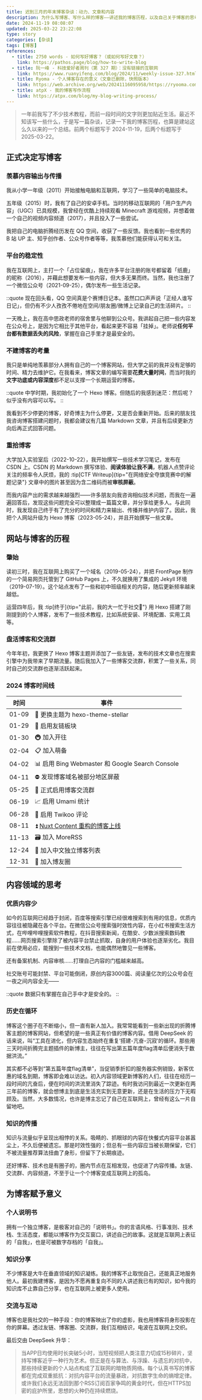 ```yaml
---
title: 迟到三月的年末博客杂谈：动力、文章和内容
description: 为什么写博客、写什么样的博客——讲述我的博客历程，以及自己关于博客的思考。
date: 2024-11-19 08:08:07
updated: 2025-03-22 23:22:08
type: story
categories: [杂谈]
tags: [博客]
references:
  - title: 2750 words - 如何写好博客？（或如何写好文章？）
    link: https://pathos.page/blog/how-to-write-blog
  - title: 阮一峰 - 科技爱好者周刊（第 327 期）：没有链接的互联网
    link: https://www.ruanyifeng.com/blog/2024/11/weekly-issue-327.html
  - title: Ryoma - 个人博客存在的意义（文章已删除，快照版本）
    link: https://web.archive.org/web/20241116095958/https://ryooma.com/blog/why-start-personal-blogging/
  - title: atpX - 我的博客写作流程
    link: https://atpx.com/blog/my-blog-writing-process/
---
```


> 一年前我写了不少技术教程，而前一段时间的文字则更加贴近生活。最近不知该写一些什么，于是写一篇杂谈，记录一下我的博客历程，也算是建站这么久以来的一个总结。前两个标题写于 2024-11-19，后两个标题写于 2025-03-22。

## 正式决定写博客

### 羡慕内容输出与传播

我从小学一年级（2011）开始接触电脑和互联网，学习了一些简单的电脑技术。

五年级（2015）时，我有了自己的安卓手机。当时的移动互联网的「用户生产内容」（UGC）已具规模，我曾经在优酷上持续观看 Minecraft 游戏视频，并想着做一个自己的视频内容频道（2017），并且投入了一些尝试。

我把自己的电脑折腾经历发在 QQ 空间，收获了一些反馈。我也看到一些优秀的 B 站 UP 主、知乎创作者、公众号作者等等，我羡慕他们能获得认可和关注。

### 平台的稳定性

我在互联网上，主打一个「占位留痕」，我在许多平台注册的账号都留着「纸鹿」的昵称（2016），并藉此想要发布一些内容，但大多无果而终。当然，我也注册了一个微信公众号（2021-09-25），偶尔发布一些生活记录。

::quote
现在回头看，QQ 空间真是个赛博日记本。虽然口口声声说「正经人谁写日记」，但仍有不少人孜孜不倦地在空间/朋友圈/微博上记录自己的生活碎片。
::

一天晚上，我在高中思政老师的宿舍里与他聊到公众号。我讲起自己把一些内容发在公众号上，是因为它相比于其他平台，看起来更不容易「挂掉」。老师说**任何平台都有数据丢失的风险**，掌握在自己手里才是最安全的。

### 不建博客的考量

我只是单纯地羡慕部分人拥有自己的一个博客网站，但大学之前的我并没有足够的时间、精力去维护它。在我看来，博客文章的编写需要**花费大量时间**，而当时我的**文字功底或内容深度**都不足以支撑一个长期运营的博客。

::quote
中学时期，我初始化了一个 Hexo 博客。但随后的我感到迷茫：然后呢？似乎没有内容可以写。
::

我看到不少停更的博客，好奇博主为什么停更，又是否会重新开始。后来的朋友找我咨询博客搭建问题时，我都会建议有几篇 Markdown 文章，并且有后续更新方向后再正式回答问题。

### 重拾博客

大学加入实验室后（2022-10-22），我开始撰写一些技术学习笔记，发布在 CSDN 上。CSDN 的 Markdown 撰写体验、**阅读体验让我不满**，机器人点赞评论关注的频率令人厌烦，我的 :tip[CTF Writeup]{tip="在网络安全夺旗竞赛中的解题记录"} 文章中的图片甚至因为含二维码而被**审核屏蔽**。

而我内容产出的需求越来越强烈——许多朋友向我咨询相似技术问题，而我在一遍遍回答后，发现这些问题完全可以整理成一篇篇文章，并分享给更多人。与此同时，我发现自己终于有了充分的时间和精力来输出、传播并维护内容了。因此，我把个人网站升级为 Hexo 博客（2023-05-24），并且开始撰写一些文章。

## 网站与博客的历程

### 肇始

读初三时，我在互联网上购买了一个域名（2019-05-24），并把 FrontPage 制作的一个简易网页托管到了 GitHub Pages 上，不久就换用了集成的 Jekyll 环境（2019-07-19）。这个站点发布了一些和初中班级相关的内容，随后更新频率越来越低。

运营四年后，我 :tip[终于]{tip="此前，我的大一忙于社交🥺"} 用 Hexo 搭建了刚刚提到的个人博客，发布了一些技术教程，比如系统安装、环境配置、实用工具等。

### 盘活博客和交流群

今年年初，我更换了 Hexo 博客主题并添加了一些友链，发布的技术文章也在搜索引擎中为我带来了早期流量。随后我加入了一些博客交流群，积累了一些关系，同时自己的交流群也逐渐活跃起来。

### 2024 博客时间线

| 时间  | 事件                                                   |
| :---: | ------------------------------------------------------ |
| 01-09 | 🎨 更换主题为 hexo-theme-stellar                        |
| 01-29 | 🔗 启用友链板块                                         |
| 01-30 | 🚇 加入开往                                             |
| 02-04 | 📋 加入萌备                                             |
| 04-02 | 📊 启用 Bing Webmaster 和 Google Search Console         |
| 04-11 | ⛔ 发现博客域名被部分地区屏蔽                           |
| 05-25 | 👥 正式启用博客交流群                                   |
| 06-19 | 📈 启用 Umami 统计                                      |
| 06-28 | 💬 启用 Twikoo 评论                                     |
| 08-11 | ⏫ [Nuxt Content 重构的博客上线](/2024/blog-using-nuxt) |
| 11-13 | 🗃️ 加入 MoreRSS                                         |
| 12-24 | 🧾 加入中文独立博客列表                                 |
| 12-31 | 📝 加入博友圈                                           |

## 内容领域的思考

### 优质内容少

如今的互联网已经趋于封闭，百度等搜索引擎已经很难搜索到有用的信息，优质内容往往被隐藏在各个平台。在微信公众号搜索强时效性内容，在小红书搜索生活方式，在哔哩哔哩搜索软件教程，在抖音搜索新闻，在酷安、少数派搜索数码教程……网页搜索引擎除了被内容平台禁止抓取，自身的用户体验也逐渐劣化。我目前在使用必应，能搜到一些技术文档，也能偶然地瞥见一些博客。

还有备案机制、内容审核……打理自己内容的门槛越来越高。

社交账号可能封禁、平台可能倒闭，原创内容3000篇、阅读量亿次的公众号会在一夜之间内容全无——

::quote
数据只有掌握在自己手中才是安全的。
::

### 历史在循环

博客这个圈子在不断缩小，但一直有新人加入。我常常能看到一些新出现的折腾博客主题的博客网站，但希望的是一些真正有价值的博客内容。借用 DeepSeek 的话来说，叫“工具在进化，但内容生态始终在重复‘搭建-亢奋-沉寂’的循环。那些用三天时间折腾完主题插件的新博主，往往在写出第五篇年度flag清单后便消失于数据洪流。”

其实都不必等到“第五篇年度flag清单”，当促销季折扣的服务器实例销毁，新客优惠的域名到期，博客即会难以访达。初入内容领域更新博客的人们，往往在经历一段时间的亢奋后，便在时间的洪流里消失了踪迹。有时我访问到最近一次更新在两三年前的博客，就会想博主到底是生活充实到无意更新，还是在生活的压力下无暇顾及。当然，大多数情况，也许是博主忘记了自己在互联网上，曾经有这么一片自留地吧。

### 知识的传播

知识与流量似乎呈现出相悖的关系。吸睛的、抓眼球的内容在快餐式内容平台甚嚣尘上，不久后便被遗忘。那是时效性强的；但总有一些内容应当被长期保留，它们不被流量推荐算法扭曲了身形，但留下了长期痕迹。

还好博客、技术也是有圈子的，圈内节点在互相发现，也促进了内容传播。友链、交流群、内容频道，不至于让一个个博客变成互联网上的孤岛。

## 为博客赋予意义

### 个人说明书

拥有一个独立博客，是极客对自己的「说明书」。你的言语风格、行事准则、技术栈、生活态度，都能以博客作为交互窗口，讲述自己的故事。这就是互联网上表征的「自我」，也是可被数字存档的「自我」。

### 知识分享

不少博客是大牛在垂直领域的知识凝练。我的博客不止取悦自己，还能真正地服务他人。最初我建博客，是因为不愿再重复向不同的人讲述我已有的知识，如今我的知识库不止靠自己分享，也在互联网上被更多人使用。

### 交流与互动

博客也是我社交的一种手段：你的博客映出了你的虚影，我也用博客将身形投影在你的屏幕。透过友链、博客圈、交流群，我们互相结识，电波在互联网上交织。

最后交由 DeepSeek 升华：

> 当APP日均使用时长突破5小时，当短视频把人类注意力切成15秒碎片，坚持写博客近乎一种行为艺术。但正是在与算法、与浮躁、与遗忘的对抗中，那些持续更新的个人站点构成了互联网的暗物质网络。每个认真书写的博客都在完成双重抵抗：对抗内容平台的流量暴政，对抗数字生命的熵增定律。或许我们永远无法回到那个RSS订阅百家争鸣的黄金时代，但在HTTPS加密的庇护所里，思想的火种仍在持续燃烧。
